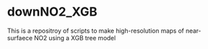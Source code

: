 # downNO2_XGB
 This is a repositroy of scripts to make high-resolution maps of near-surfaece NO2 using a XGB tree model
